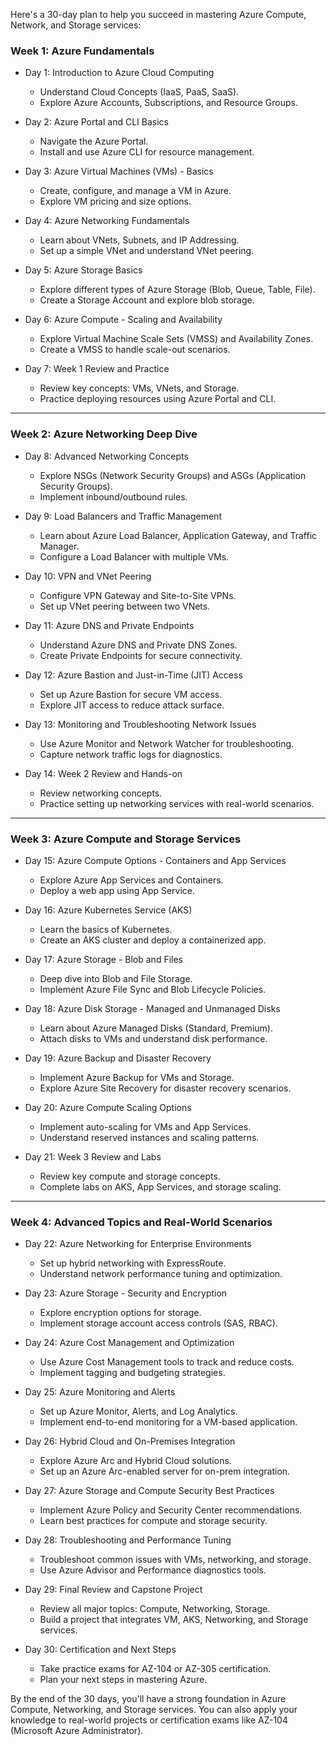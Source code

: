 Here's a 30-day plan to help you succeed in mastering Azure Compute, Network, and Storage services:

### Week 1: Azure Fundamentals
- Day 1: Introduction to Azure Cloud Computing
  - Understand Cloud Concepts (IaaS, PaaS, SaaS).
  - Explore Azure Accounts, Subscriptions, and Resource Groups.

- Day 2: Azure Portal and CLI Basics
  - Navigate the Azure Portal.
  - Install and use Azure CLI for resource management.

- Day 3: Azure Virtual Machines (VMs) - Basics
  - Create, configure, and manage a VM in Azure.
  - Explore VM pricing and size options.

- Day 4: Azure Networking Fundamentals
  - Learn about VNets, Subnets, and IP Addressing.
  - Set up a simple VNet and understand VNet peering.

- Day 5: Azure Storage Basics
  - Explore different types of Azure Storage (Blob, Queue, Table, File).
  - Create a Storage Account and explore blob storage.

- Day 6: Azure Compute - Scaling and Availability
  - Explore Virtual Machine Scale Sets (VMSS) and Availability Zones.
  - Create a VMSS to handle scale-out scenarios.

- Day 7: Week 1 Review and Practice
  - Review key concepts: VMs, VNets, and Storage.
  - Practice deploying resources using Azure Portal and CLI.

---

### Week 2: Azure Networking Deep Dive
- Day 8: Advanced Networking Concepts
  - Explore NSGs (Network Security Groups) and ASGs (Application Security Groups).
  - Implement inbound/outbound rules.

- Day 9: Load Balancers and Traffic Management
  - Learn about Azure Load Balancer, Application Gateway, and Traffic Manager.
  - Configure a Load Balancer with multiple VMs.

- Day 10: VPN and VNet Peering
  - Configure VPN Gateway and Site-to-Site VPNs.
  - Set up VNet peering between two VNets.

- Day 11: Azure DNS and Private Endpoints
  - Understand Azure DNS and Private DNS Zones.
  - Create Private Endpoints for secure connectivity.

- Day 12: Azure Bastion and Just-in-Time (JIT) Access
  - Set up Azure Bastion for secure VM access.
  - Explore JIT access to reduce attack surface.

- Day 13: Monitoring and Troubleshooting Network Issues
  - Use Azure Monitor and Network Watcher for troubleshooting.
  - Capture network traffic logs for diagnostics.

- Day 14: Week 2 Review and Hands-on
  - Review networking concepts.
  - Practice setting up networking services with real-world scenarios.

---

### Week 3: Azure Compute and Storage Services
- Day 15: Azure Compute Options - Containers and App Services
  - Explore Azure App Services and Containers.
  - Deploy a web app using App Service.

- Day 16: Azure Kubernetes Service (AKS)
  - Learn the basics of Kubernetes.
  - Create an AKS cluster and deploy a containerized app.

- Day 17: Azure Storage - Blob and Files
  - Deep dive into Blob and File Storage.
  - Implement Azure File Sync and Blob Lifecycle Policies.

- Day 18: Azure Disk Storage - Managed and Unmanaged Disks
  - Learn about Azure Managed Disks (Standard, Premium).
  - Attach disks to VMs and understand disk performance.

- Day 19: Azure Backup and Disaster Recovery
  - Implement Azure Backup for VMs and Storage.
  - Explore Azure Site Recovery for disaster recovery scenarios.

- Day 20: Azure Compute Scaling Options
  - Implement auto-scaling for VMs and App Services.
  - Understand reserved instances and scaling patterns.

- Day 21: Week 3 Review and Labs
  - Review key compute and storage concepts.
  - Complete labs on AKS, App Services, and storage scaling.

---

### Week 4: Advanced Topics and Real-World Scenarios
- Day 22: Azure Networking for Enterprise Environments
  - Set up hybrid networking with ExpressRoute.
  - Understand network performance tuning and optimization.

- Day 23: Azure Storage - Security and Encryption
  - Explore encryption options for storage.
  - Implement storage account access controls (SAS, RBAC).

- Day 24: Azure Cost Management and Optimization
  - Use Azure Cost Management tools to track and reduce costs.
  - Implement tagging and budgeting strategies.

- Day 25: Azure Monitoring and Alerts
  - Set up Azure Monitor, Alerts, and Log Analytics.
  - Implement end-to-end monitoring for a VM-based application.

- Day 26: Hybrid Cloud and On-Premises Integration
  - Explore Azure Arc and Hybrid Cloud solutions.
  - Set up an Azure Arc-enabled server for on-prem integration.

- Day 27: Azure Storage and Compute Security Best Practices
  - Implement Azure Policy and Security Center recommendations.
  - Learn best practices for compute and storage security.

- Day 28: Troubleshooting and Performance Tuning
  - Troubleshoot common issues with VMs, networking, and storage.
  - Use Azure Advisor and Performance diagnostics tools.

- Day 29: Final Review and Capstone Project
  - Review all major topics: Compute, Networking, Storage.
  - Build a project that integrates VM, AKS, Networking, and Storage services.

- Day 30: Certification and Next Steps
  - Take practice exams for AZ-104 or AZ-305 certification.
  - Plan your next steps in mastering Azure.

By the end of the 30 days, you'll have a strong foundation in Azure Compute, Networking, and Storage services. You can also apply your knowledge to real-world projects or certification exams like AZ-104 (Microsoft Azure Administrator).